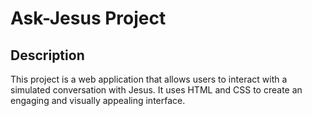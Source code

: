 # Ask-Jesus Project

## Description
This project is a web application that allows users to interact with a simulated conversation with Jesus. It uses HTML and CSS to create an engaging and visually appealing interface.
